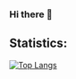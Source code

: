 ### Hi there 👋

## Statistics:
[![Top Langs](https://github-readme-stats.vercel.app/api/top-langs/?username=Prrromanssss&layout=donut&langs_count=8)](https://github.com/anuraghazra/github-readme-stats)


<!--
**Prrromanssss/Prrromanssss** is a ✨ _special_ ✨ repository because its `README.md` (this file) appears on your GitHub profile.

Here are some ideas to get you started:

- 🔭 I’m currently working on ...
- 🌱 I’m currently learning ...
- 👯 I’m looking to collaborate on ...
- 🤔 I’m looking for help with ...
- 💬 Ask me about ...
- 📫 How to reach me: ...
- 😄 Pronouns: ...
- ⚡ Fun fact: ...
-->
